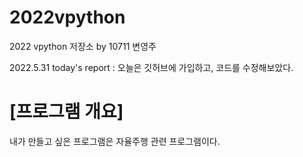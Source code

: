 # 2022vpython
2022 vpython 저장소 by 10711 변영주

2022.5.31 today's report : 오늘은 깃허브에 가입하고, 코드를 수정해보았다.

# [프로그램 개요]
내가 만들고 싶은 프로그램은 자율주행 관련 프로그램이다.
